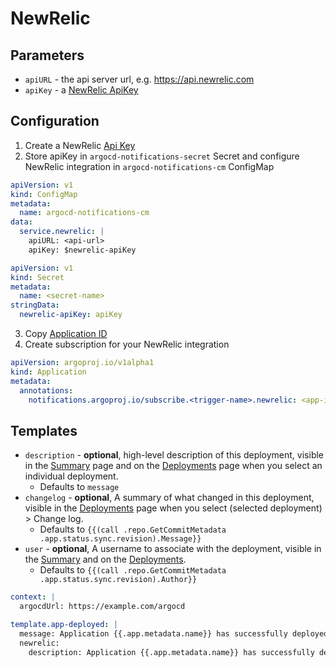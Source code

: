 # NewRelic

## Parameters

* `apiURL` - the api server url, e.g. https://api.newrelic.com
* `apiKey` - a [NewRelic ApiKey](https://docs.newrelic.com/docs/apis/rest-api-v2/get-started/introduction-new-relic-rest-api-v2/#api_key)

## Configuration

1. Create a NewRelic [Api Key](https://docs.newrelic.com/docs/apis/intro-apis/new-relic-api-keys/#user-key)
2. Store apiKey in `argocd-notifications-secret` Secret and configure NewRelic integration in `argocd-notifications-cm` ConfigMap

```yaml
apiVersion: v1
kind: ConfigMap
metadata:
  name: argocd-notifications-cm
data:
  service.newrelic: |
    apiURL: <api-url>
    apiKey: $newrelic-apiKey
```

```yaml
apiVersion: v1
kind: Secret
metadata:
  name: <secret-name>
stringData:
  newrelic-apiKey: apiKey
```

3. Copy [Application ID](https://docs.newrelic.com/docs/apis/rest-api-v2/get-started/get-app-other-ids-new-relic-one/#apm)
4. Create subscription for your NewRelic integration

```yaml
apiVersion: argoproj.io/v1alpha1
kind: Application
metadata:
  annotations:
    notifications.argoproj.io/subscribe.<trigger-name>.newrelic: <app-id>
```

## Templates

* `description` - __optional__, high-level description of this deployment, visible in the [Summary](https://docs.newrelic.com/docs/apm/applications-menu/monitoring/apm-overview-page) page and on the [Deployments](https://docs.newrelic.com/docs/apm/applications-menu/events/deployments-page) page when you select an individual deployment.
  * Defaults to `message`
* `changelog` - __optional__, A summary of what changed in this deployment, visible in the [Deployments](https://docs.newrelic.com/docs/apm/applications-menu/events/deployments-page) page when you select (selected deployment) > Change log.
  * Defaults to `{{(call .repo.GetCommitMetadata .app.status.sync.revision).Message}}`
* `user` - __optional__, A username to associate with the deployment, visible in the [Summary](https://docs.newrelic.com/docs/apm/applications-menu/events/deployments-page) and on the [Deployments](https://docs.newrelic.com/docs/apm/applications-menu/events/deployments-page).
  * Defaults to `{{(call .repo.GetCommitMetadata .app.status.sync.revision).Author}}`

```yaml
context: |
  argocdUrl: https://example.com/argocd

template.app-deployed: |
  message: Application {{.app.metadata.name}} has successfully deployed.
  newrelic:
    description: Application {{.app.metadata.name}} has successfully deployed
```
